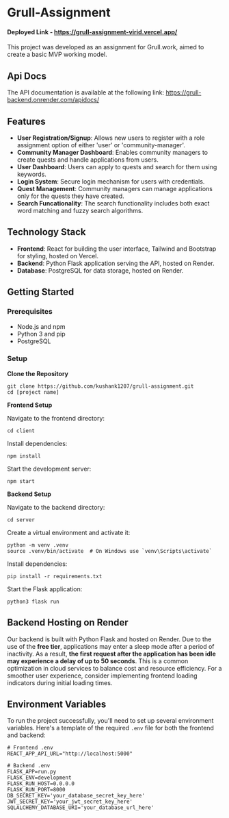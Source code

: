 # Grull-Assignment

#### Deployed Link  - https://grull-assignment-virid.vercel.app/

This project was developed as an assignment for Grull.work, aimed to create a basic MVP working model. 

## Api Docs
The API documentation is available at the following link: https://grull-backend.onrender.com/apidocs/

## Features

- **User Registration/Signup**: Allows new users to register with a role assignment option of either 'user' or 'community-manager'.
- **Community Manager Dashboard**: Enables community managers to create quests and handle applications from users.
- **User Dashboard**: Users can apply to quests and search for them using keywords. 
- **Login System**: Secure login mechanism for users with credentials.
- **Quest Management**: Community managers can manage applications only for the quests they have created.
- **Search Funcationality**: The search functionality includes both exact word matching and fuzzy search algorithms.

## Technology Stack

- **Frontend**: React for building the user interface, Tailwind and Bootstrap for styling, hosted on Vercel.
- **Backend**: Python Flask application serving the API, hosted on Render.
- **Database**: PostgreSQL for data storage, hosted on Render.

## Getting Started

### Prerequisites

- Node.js and npm
- Python 3 and pip
- PostgreSQL

### Setup

**Clone the Repository**

```
git clone https://github.com/kushank1207/grull-assignment.git
cd [project name]
```

**Frontend Setup**

Navigate to the frontend directory:

```
cd client
```

Install dependencies:

```
npm install
```

Start the development server:

```
npm start
```

**Backend Setup**

Navigate to the backend directory:

```
cd server
```

Create a virtual environment and activate it:

```
python -m venv .venv
source .venv/bin/activate  # On Windows use `venv\Scripts\activate`
```

Install dependencies:

```
pip install -r requirements.txt
```

Start the Flask application:

```
python3 flask run
```

## Backend Hosting on Render 

Our backend is built with Python Flask and hosted on Render. Due to the use of the **free tier**, applications may enter a sleep mode after a period of inactivity. As a result, **the first request after the application has been idle may experience a delay of up to 50 seconds**. This is a common optimization in cloud services to balance cost and resource efficiency. For a smoother user experience, consider implementing frontend loading indicators during initial loading times. 

## Environment Variables

To run the project successfully, you'll need to set up several environment variables. Here's a template of the required `.env` file for both the frontend and backend: 

```env
# Frontend .env
REACT_APP_API_URL="http://localhost:5000"
```

```
# Backend .env
FLASK_APP=run.py
FLASK_ENV=development
FLASK_RUN_HOST=0.0.0.0
FLASK_RUN_PORT=8000
DB_SECRET_KEY='your_database_secret_key_here'
JWT_SECRET_KEY='your_jwt_secret_key_here'
SQLALCHEMY_DATABASE_URI='your_database_url_here'
```



